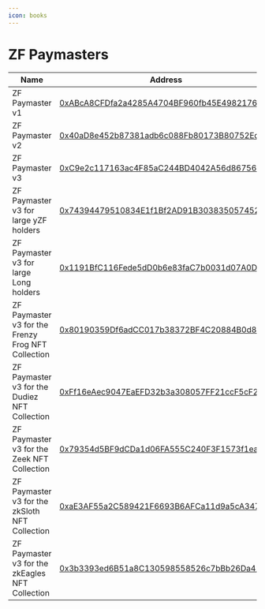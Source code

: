 ```yaml
---
icon: books
---
```


# ZF Paymasters

| Name                                               | Address                                                                                                                                                 | Owner                                                                                                                 |
| -------------------------------------------------- | ------------------------------------------------------------------------------------------------------------------------------------------------------- | --------------------------------------------------------------------------------------------------------------------- |
| ZF Paymaster v1                                    | [0xABcA8CFDfa2a4285A4704BF960fb45E49821762F](https://era.zksync.network/address/0xABcA8CFDfa2a4285A4704BF960fb45E49821762F#code)                        | [Timelock Core 24 hours](https://era.zksync.network/address/0xcE043a95f415D7873585E92904ea11955Ba38fE5#code)          |
| ZF Paymaster v2                                    | [0x40aD8e452b87381adb6c088Fb80173B80752Ed65](https://era.zksync.network/address/0x40aD8e452b87381adb6c088Fb80173B80752Ed65#code)                        | [Multisig Core Wallet](https://app.safe.global/settings/setup?safe=zksync:0x0D64C4eb0547C1F51b78Fb1A53583dC9042238C0) |
| ZF Paymaster v3                                    | <p><a href="https://era.zksync.network/address/0xC9e2c117163ac4F85aC244BD4042A56d86756900#code">0xC9e2c117163ac4F85aC244BD4042A56d86756900</a> <br></p> | [Multisig Core Wallet](https://app.safe.global/settings/setup?safe=zksync:0x0D64C4eb0547C1F51b78Fb1A53583dC9042238C0) |
| ZF Paymaster v3 for large yZF holders              | <p><a href="https://era.zksync.network/address/0x74394479510834E1f1Bf2AD91B30383505745228#code">0x74394479510834E1f1Bf2AD91B30383505745228</a><br></p>  | [Multisig Core Wallet](https://app.safe.global/settings/setup?safe=zksync:0x0D64C4eb0547C1F51b78Fb1A53583dC9042238C0) |
| ZF Paymaster v3 for large Long holders             | [0x1191BfC116Fede5dD0b6e83faC7b0031d07A0Df6](https://era.zksync.network/address/0x1191BfC116Fede5dD0b6e83faC7b0031d07A0Df6#code)                        | [Multisig Core Wallet](https://app.safe.global/settings/setup?safe=zksync:0x0D64C4eb0547C1F51b78Fb1A53583dC9042238C0) |
| ZF Paymaster v3 for the Frenzy Frog NFT Collection | [0x80190359Df6adCC017b38372BF4C20884B0d8C75](https://era.zksync.network/address/0x80190359Df6adCC017b38372BF4C20884B0d8C75#code)                        | [Multisig Core Wallet](https://app.safe.global/settings/setup?safe=zksync:0x0D64C4eb0547C1F51b78Fb1A53583dC9042238C0) |
| ZF Paymaster v3 for the Dudiez NFT Collection      | [0xFf16eAec9047EaEFD32b3a308057FF21ccF5cF22](https://era.zksync.network/address/0xFf16eAec9047EaEFD32b3a308057FF21ccF5cF22#code)                        | [Multisig Core Wallet](https://app.safe.global/settings/setup?safe=zksync:0x0D64C4eb0547C1F51b78Fb1A53583dC9042238C0) |
| ZF Paymaster v3 for the Zeek NFT Collection        | [0x79354d5BF9dCDa1d06FA555C240F3F1573f1eaF4](https://era.zksync.network/address/0x79354d5BF9dCDa1d06FA555C240F3F1573f1eaF4#code)                        | [Multisig Core Wallet](https://app.safe.global/settings/setup?safe=zksync:0x0D64C4eb0547C1F51b78Fb1A53583dC9042238C0) |
| ZF Paymaster v3 for the zkSloth NFT Collection     | [0xaE3AF55a2C589421F6693B6AFCa11d9a5cA34783](https://era.zksync.network/address/0xaE3AF55a2C589421F6693B6AFCa11d9a5cA34783#code)                        | [Multisig Core Wallet](https://app.safe.global/settings/setup?safe=zksync:0x0D64C4eb0547C1F51b78Fb1A53583dC9042238C0) |
| ZF Paymaster v3 for the zkEagles NFT Collection    | [0x3b3393ed6B51a8C130598558526c7bBb26Da415B](https://era.zksync.network/address/0x3b3393ed6B51a8C130598558526c7bBb26Da415B#code)                        | [Multisig Core Wallet](https://app.safe.global/settings/setup?safe=zksync:0x0D64C4eb0547C1F51b78Fb1A53583dC9042238C0) |

